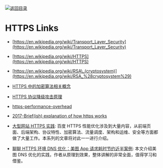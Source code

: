 [![返回目录](https://parg.co/UGo)](https://github.com/wxyyxc1992/Awesome-Links) 
 

# HTTPS Links

* [https://en.wikipedia.org/wiki/Transport_Layer_Security](https://en.wikipedia.org/wiki/Transport_Layer_Security)

* [https://en.wikipedia.org/wiki/HTTPS](https://en.wikipedia.org/wiki/HTTPS)

* [https://en.wikipedia.org/wiki/RSA\_(cryptosystem)](https://en.wikipedia.org/wiki/RSA_%28cryptosystem%29)

* [HTTPS 中的加密算法相关概念](http://foofish.net/https-symmetric.html)

* [HTTPS 协议降级攻击原理](http://www.tuicool.com/articles/vEVfIjb)

* [https-performance-overhead](https://www.keycdn.com/blog/https-performance-overhead/)

* [2017-Brief(ish) explanation of how https works](https://dev.to/ruidfigueiredo/briefish-explanation-of-how-https-works)

* [大型网站 HTTPS 实践](https://mp.weixin.qq.com/s/bdLtUPDykAMCb_TR0nOdpw): 百度 HTTPS 性能优化涉及到大量内容，从前端页面、后端架构、协议特性、加密算法、流量调度、架构和运维、安全等方面都做了大量工作。本系列的文章将对此一一进行介绍。

- [聊聊 HTTPS 环境 DNS 优化：美图 App 请求耗时节约近半案例](https://mp.weixin.qq.com/s/-6A3101iUkYF0lULaebH-g): 本文介绍美图 DNS 优化的实践，作者从原理到效果，整体讲解的非常全面，值得学习和借鉴。
